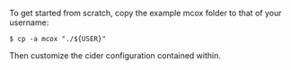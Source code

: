 To get started from scratch, copy the example mcox folder to that of your username:

    $ cp -a mcox "./${USER}"

Then customize the cider configuration contained within.
